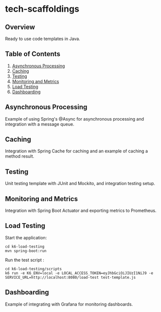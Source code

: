 # tech-scaffoldings

## Overview

Ready to use code templates in Java.

## Table of Contents

1. [Asynchronous Processing](#asynchronous-processing)
2. [Caching](#caching)
3. [Testing](#testing)
4. [Monitoring and Metrics](#monitoring-and-metrics)
5. [Load Testing](#load-testing)
6. [Dashboarding](#dashboarding)

## Asynchronous Processing

Example of using Spring's @Async for asynchronous processing and integration with a message queue.

## Caching

Integration with Spring Cache for caching and an example of caching a method result.

## Testing

Unit testing template with JUnit and Mockito, and integration testing setup.

## Monitoring and Metrics

Integration with Spring Boot Actuator and exporting metrics to Prometheus.

## Load Testing

Start the application:

```shell
cd k6-load-testing
mvn spring-boot:run
```

Run the test script : 

```shell
cd k6-load-testing/scripts
k6 run -e K6_ENV=local -e LOCAL_ACCESS_TOKEN=eyJhbGciOiJIUzI1NiJ9 -e SERVICE_URL=http://localhost:8080/load-test test-template.js
```

## Dashboarding

Example of integrating with Grafana for monitoring dashboards.


